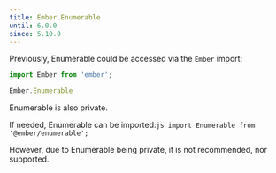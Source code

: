 ```yaml
---
title: Ember.Enumerable
until: 6.0.0
since: 5.10.0
---
```



Previously, Enumerable could be accessed via the `Ember` import:
```js
import Ember from 'ember';

Ember.Enumerable
```
Enumerable is also private.

 If needed, Enumerable can be imported:```js
import Enumerable from '@ember/enumerable';```

However, due to Enumerable being private, it is not recommended, nor supported.
